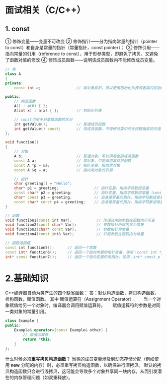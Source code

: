 # 面试相关（C/C++）
## 1. const
① 修饰变量——变量不可改变
② 修饰指针——分为指向常量的指针（pointer to const）和自身是常量的指针（常量指针，const pointer）；
③ 修饰引用——指向常量的引用（reference to const），用于形参类型，即避免了拷贝，又避免了函数对值的修改
④ 修饰成员函数——说明该成员函数内不能修改成员变量。
```cpp
// 类
class A
{
private:
    const int a;                // 常对象成员，可以使用初始化列表或者类内初始化

public:
    // 构造函数
    A() : a(0) { };
    A(int x) : a(x) { };        // 初始化列表

    // const可用于对重载函数的区分
    int getValue();             // 普通成员函数
    int getValue() const;       // 常成员函数，不得修改类中的任何数据成员的值
};

void function()
{
    // 对象
    A b;                        // 普通对象，可以调用全部成员函数
    const A a;                  // 常对象，只能调用常成员函数
    const A *p = &a;            // 指针变量，指向常对象
    const A &q = a;             // 指向常对象的引用

    // 指针
    char greeting[] = "Hello";
    char* p1 = greeting;                // 指针变量，指向字符数组变量
    const char* p2 = greeting;          // 指针变量，指向字符数组常量（const 后面是 char，说明指向的字符（char）不可改变）
    char* const p3 = greeting;          // 自身是常量的指针，指向字符数组变量（const 后面是 p3，说明 p3 指针自身不可改变）
    const char* const p4 = greeting;    // 自身是常量的指针，指向字符数组常量
}

// 函数
void function1(const int Var);           // 传递过来的参数在函数内不可变
void function2(const char* Var);         // 参数指针所指内容为常量
void function3(char* const Var);         // 参数指针为常量
void function4(const int& Var);          // 引用参数在函数内为常量

// 函数返回值
const int function5();      // 返回一个常数
const int* function6();     // 返回一个指向常量的指针变量，使用：const int *p = function6();
int* const function7();     // 返回一个指向变量的常指针，使用：int* const p = function7();
```
# 2.基础知识
C++编译器自动为类产生的四个缺省函数：
答：默认构造函数，拷贝构造函数，析构函数，赋值函数。
其中 赋值运算符（Assignment Operator）：
&nbsp;&nbsp;&nbsp;&nbsp; 当一个对象赋值给另一个对象时，编译器会调用赋值运算符。
&nbsp;&nbsp;&nbsp;&nbsp; 赋值运算符的参数是对同一类对象的常量引用。
```cpp
class Example {
public:
    Example& operator=(const Example& other) {
        // 赋值运算符
        return *this;
    }
};
```
什么时候必须**重写拷贝构造函数**？
当类的成员变量涉及到动态存储分配（例如使用 **new** 分配的内存）时，必须重写拷贝构造函数，以确保进行深拷贝。
默认的拷贝构造函数只会进行浅拷贝，这可能会导致多个对象共享同一块内存，从而引发潜在的内存管理问题（如双重释放）。
